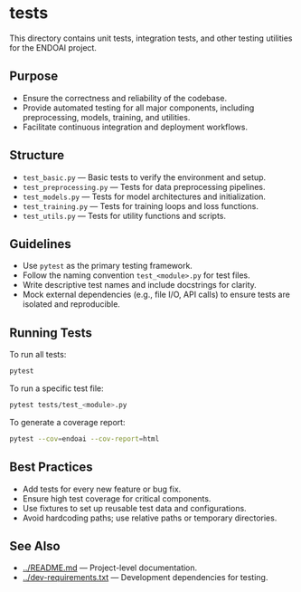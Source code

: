 # tests

This directory contains unit tests, integration tests, and other testing utilities for the ENDOAI project.

## Purpose

- Ensure the correctness and reliability of the codebase.
- Provide automated testing for all major components, including preprocessing, models, training, and utilities.
- Facilitate continuous integration and deployment workflows.

## Structure

- `test_basic.py` — Basic tests to verify the environment and setup.
- `test_preprocessing.py` — Tests for data preprocessing pipelines.
- `test_models.py` — Tests for model architectures and initialization.
- `test_training.py` — Tests for training loops and loss functions.
- `test_utils.py` — Tests for utility functions and scripts.

## Guidelines

- Use `pytest` as the primary testing framework.
- Follow the naming convention `test_<module>.py` for test files.
- Write descriptive test names and include docstrings for clarity.
- Mock external dependencies (e.g., file I/O, API calls) to ensure tests are isolated and reproducible.

## Running Tests

To run all tests:
```bash
pytest
```

To run a specific test file:
```bash
pytest tests/test_<module>.py
```

To generate a coverage report:
```bash
pytest --cov=endoai --cov-report=html
```

## Best Practices

- Add tests for every new feature or bug fix.
- Ensure high test coverage for critical components.
- Use fixtures to set up reusable test data and configurations.
- Avoid hardcoding paths; use relative paths or temporary directories.

## See Also

- [../README.md](../README.md) — Project-level documentation.
- [../dev-requirements.txt](../dev-requirements.txt) — Development dependencies for testing.
